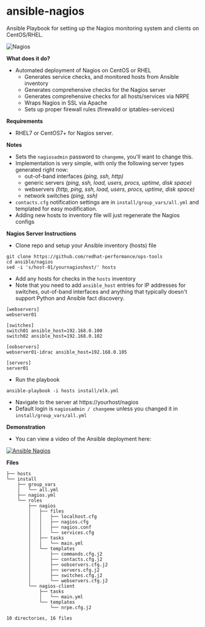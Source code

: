 ansible-nagios
==============
Ansible Playbook for setting up the Nagios monitoring system and clients on CentOS/RHEL.

![Nagios](/image/ansible-nagios.png?raw=true)

**What does it do?**
   - Automated deployment of Nagios on CentOS or RHEL
     * Generates service checks, and monitored hosts from Ansible inventory
     * Generates comprehensive checks for the Nagios server
     * Generates comprehensive checks for all hosts/services via NRPE
     * Wraps Nagios in SSL via Apache
     * Sets up proper firewall rules (firewalld or iptables-services)

**Requirements**
   - RHEL7 or CentOS7+ for Nagios server.

**Notes**
   - Sets the ```nagiosadmin``` password to ```changeme```, you'll want to change this.
   - Implementation is very simple, with only the following server types generated right now:
     - out-of-band interfaces *(ping, ssh, http)*
     - generic servers *(ping, ssh, load, users, procs, uptime, disk space)*
     - webservers *(http, ping, ssh, load, users, procs, uptime, disk space)*
     - network switches *(ping, ssh)*
   - ```contacts.cfg``` notification settings are in ```install/group_vars/all.yml``` and templated for easy modification.
   - Adding new hosts to inventory file will just regenerate the Nagios configs

**Nagios Server Instructions**
   - Clone repo and setup your Ansible inventory (hosts) file
```
git clone https://github.com/redhat-performance/ops-tools
cd ansible/nagios
sed -i 's/host-01/yournagioshost/' hosts
```
   - Add any hosts for checks in the ```hosts``` inventory
   - Note that you need to add ```ansible_host``` entries for IP addresses for switches, out-of-band interfaces and anything that typically doesn't support Python and Ansible fact discovery.
```
[webservers]
webserver01

[switches]
switch01 ansible_host=192.168.0.100
switch02 ansible_host=192.168.0.102

[oobservers]
webserver01-idrac ansible_host=192.168.0.105

[servers]
server01
```
   - Run the playbook
```
ansible-playbook -i hosts install/elk.yml
```
   - Navigate to the server at https://yourhost/nagios
   - Default login is ```nagiosadmin / changeme``` unless you changed it in ```install/group_vars/all.yml```

**Demonstration**
   - You can view a video of the Ansible deployment here:

[![Ansible Nagios](http://img.youtube.com/vi/6vfhflwC_Wg/0.jpg)](http://www.youtube.com/watch?v=6vfhflwC_Wg "Deploying Nagios with Ansible")


**Files**

```
├── hosts
└── install
    ├── group_vars
    │   └── all.yml
    ├── nagios.yml
    └── roles
        ├── nagios
        │   ├── files
        │   │   ├── localhost.cfg
        │   │   ├── nagios.cfg
        │   │   ├── nagios.conf
        │   │   └── services.cfg
        │   ├── tasks
        │   │   └── main.yml
        │   └── templates
        │       ├── commands.cfg.j2
        │       ├── contacts.cfg.j2
        │       ├── oobservers.cfg.j2
        │       ├── servers.cfg.j2
        │       ├── switches.cfg.j2
        │       └── webservers.cfg.j2
        └── nagios-client
            ├── tasks
            │   └── main.yml
            └── templates
                └── nrpe.cfg.j2

10 directories, 16 files
```
